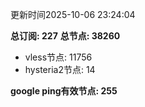 更新时间2025-10-06 23:24:04

**总订阅: 227**
**总节点: 38260**
- vless节点: 11756
- hysteria2节点: 14

**google ping有效节点: 255**
